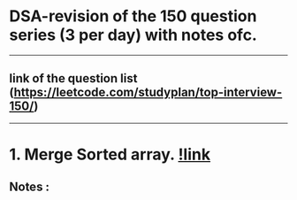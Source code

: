 # DSA-revision of the 150 question series (3 per day) with notes ofc.   
---
## link of the question list (https://leetcode.com/studyplan/top-interview-150/)
---
# 1. Merge Sorted array.  [!link](https://leetcode.com/problems/merge-sorted-array/description/?envType=study-plan-v2&envId=top-interview-150)
## Notes : 

